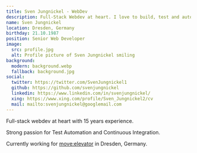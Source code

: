 ```yaml
---
title: Sven Jungnickel - WebDev
description: Full-Stack Webdev at heart. I love to build, test and automate things.
name: Sven Jungnickel
location: Dresden, Germany
birthday: 21.10.1987
position: Senior Web Developer
image:
  src: profile.jpg
  alt: Profile picture of Sven Jungnickel smiling
background:
  modern: background.webp
  fallback: background.jpg
social:
  twitter: https://twitter.com/SvenJungnickel1
  github: https://github.com/svenjungnickel
  linkedin: https://www.linkedin.com/in/svenjungnickel/
  xing: https://www.xing.com/profile/Sven_Jungnickel2/cv
  mail: mailto:svenjungnickel@googlemail.com
---
```


Full-stack webdev at heart with 15 years experience.

Strong passion for Test Automation and Continuous Integration.

Currently working for [move:elevator](https://www.move-elevator.de/) in Dresden, Germany.
